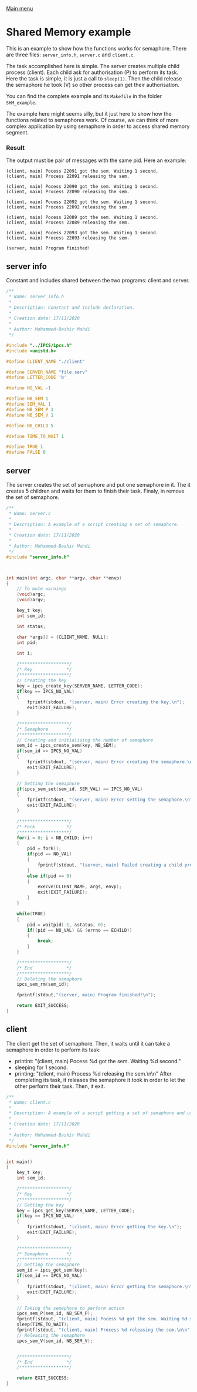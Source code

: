 [Main menu](../../Readme.md)
# **Shared Memory example**

This is an example to show how the functions works for semaphore. There are three files: `server_info.h`, `server.c` and `client.c`.

The task accomplished here is simple. The server creates multiple child process (client). Each child ask for authorisation (P) to perform its task. Here the task is simple, it is just a call to `sleep(1)`. Then the child release the semaphore he took (V) so other process can get their authorisation.

You can find the complete example and its `Makefile` in the folder `SHM_example`.

The example here might seems silly, but it just here to show how the functions related to semaphores work. Of course, we can think of more complex application by using semaphore in order to access shared memory segment.

### **Result**
The output must be pair of messages with the same pid. Here an example:
```
(client, main) Pocess 22091 got the sem. Waiting 1 second.
(client, main) Process 22091 releasing the sem.

(client, main) Pocess 22090 got the sem. Waiting 1 second.
(client, main) Process 22090 releasing the sem.

(client, main) Pocess 22092 got the sem. Waiting 1 second.
(client, main) Process 22092 releasing the sem.

(client, main) Pocess 22089 got the sem. Waiting 1 second.
(client, main) Process 22089 releasing the sem.

(client, main) Pocess 22093 got the sem. Waiting 1 second.
(client, main) Process 22093 releasing the sem.

(server, main) Program finished!
```


## **server info**

Constant and includes shared between the two programs: client and server.

```C
/**
 * Name: server_info.h
 *
 * Description: Constant and include declaration.
 *
 * Creation date: 17/11/2020
 *
 * Author: Mohammed-Bashir Mahdi
 */

#include "../IPCS/ipcs.h"
#include <unistd.h>

#define CLIENT_NAME "./client"

#define SERVER_NAME "file.serv"
#define LETTER_CODE 'b'

#define NO_VAL -1

#define NB_SEM 1
#define SEM_VAL 1
#define NB_SEM_P 1
#define NB_SEM_V 1

#define NB_CHILD 5

#define TIME_TO_WAIT 1

#define TRUE 1
#define FALSE 0
```

## **server**
The server creates the set of semaphore and put one semaphore in it. The it creates 5 children and waits for them to finish their task. Finaly, in remove the set of semaphore.

```C
/**
 * Name: server.c
 *
 * Description: A example of a script creating a set of semaphore.
 *
 * Creation date: 17/11/2020
 *
 * Author: Mohammed-Bashir Mahdi
 */
#include "server_info.h"



int main(int argc, char **argv, char **envp)
{
    // To mute warnings
    (void)argc;
    (void)argv;

    key_t key;
    int sem_id;

    int status;

    char *args[] = {CLIENT_NAME, NULL};
    int pid;
    
    int i;

    /*******************/
    /* Key             */
    /*******************/
    // Creating the key
    key = ipcs_create_key(SERVER_NAME, LETTER_CODE);
    if(key == IPCS_NO_VAL)
    {
        fprintf(stdout, "(server, main) Error creating the key.\n");
        exit(EXIT_FAILURE);
    }

    /*******************/
    /* Semaphore       */
    /*******************/
    // Creating and initialising the number of semaphore
    sem_id = ipcs_create_sem(key, NB_SEM);
    if(sem_id == IPCS_NO_VAL)
    {
        fprintf(stdout, "(server, main) Error creating the semaphore.\n");
        exit(EXIT_FAILURE);
    }

    // Setting the semaphore
    if(ipcs_sem_set(sem_id, SEM_VAL) == IPCS_NO_VAL)
    {
        fprintf(stdout, "(server, main) Error setting the semaphore.\n");
        exit(EXIT_FAILURE);
    }

    /*******************/
    /* Fork            */
    /*******************/
    for(i = 0; i < NB_CHILD; i++)
    {
        pid = fork();
        if(pid == NO_VAL)
        {
            fprintf(stdout, "(server, main) Failed creating a child process.\n");
        }
        else if(pid == 0)
        {
            execve(CLIENT_NAME, args, envp);
            exit(EXIT_FAILURE);
        }
    }

    while(TRUE)
    {
        pid = waitpid(-1, &status, 0);
        if((pid == NO_VAL) && (errno == ECHILD))
        {
            break;
        }
    }

    /*******************/
    /* End             */
    /*******************/
    // Deleting the semaphore
    ipcs_sem_rm(sem_id);

    fprintf(stdout,"(server, main) Program finished!\n");

    return EXIT_SUCCESS;
}
```

## **client**
The client get the set of semaphore. Then, it waits until it can take a semaphore in order to perform its task:
- printint: "(client, main) Pocess %d got the sem. Waiting %d second."
- sleeping for 1 second.
- printing: "(client, main) Process %d releasing the sem.\n\n"
After completing its task, it releases the semaphore it took in order to let the other perform their task. Then, it exit.

```C
/**
 * Name: client.c
 *
 * Description: A example of a script getting a set of semaphore and using it.
 *
 * Creation date: 17/11/2020
 *
 * Author: Mohammed-Bashir Mahdi
 */
#include "server_info.h"


int main()
{
    key_t key;
    int sem_id;

    /*******************/
    /* Key             */
    /*******************/
    // Getting the key
    key = ipcs_get_key(SERVER_NAME, LETTER_CODE);
    if(key == IPCS_NO_VAL)
    {
        fprintf(stdout, "(client, main) Error getting the key.\n");
        exit(EXIT_FAILURE);
    }

    /*******************/
    /* Semaphore       */
    /*******************/
    // Getting the semaphore
    sem_id = ipcs_get_sem(key);
    if(sem_id == IPCS_NO_VAL)
    {
        fprintf(stdout, "(client, main) Error getting the semaphore.\n");
        exit(EXIT_FAILURE);
    }

    // Taking the semaphore to perform action
    ipcs_sem_P(sem_id, NB_SEM_P);
    fprintf(stdout, "(client, main) Pocess %d got the sem. Waiting %d second.\n", getpid(), TIME_TO_WAIT);
    sleep(TIME_TO_WAIT);
    fprintf(stdout, "(client, main) Process %d releasing the sem.\n\n", getpid());
    // Releasing the semaphore
    ipcs_sem_V(sem_id, NB_SEM_V);


    /*******************/
    /* End             */
    /*******************/

    return EXIT_SUCCESS;
}

```
